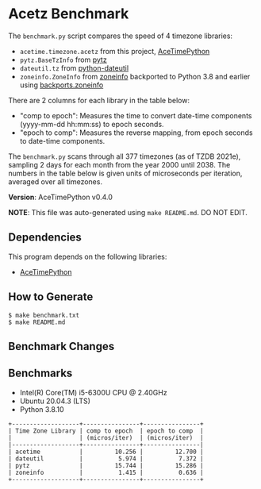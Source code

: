 # Acetz Benchmark

The `benchmark.py` script compares the speed of 4 timezone libraries:

* `acetime.timezone.acetz` from this project,
  [AceTimePython](https://github.com/bxparks/AceTimePython)
* `pytz.BaseTzInfo` from [pytz](https://pypi.org/project/pytz/)
* `dateutil.tz` from
  [python-dateutil](https://pypi.org/project/python-dateutil/)
* `zoneinfo.ZoneInfo` from
  [zoneinfo](https://docs.python.org/3/library/zoneinfo.html)
  backported to Python 3.8 and earlier using
  [backports.zoneinfo](https://pypi.org/project/backports.zoneinfo/)

There are 2 columns for each library in the table below:

* "comp to epoch": Measures the time to convert date-time components (yyyy-mm-dd
  hh:mm:ss) to epoch seconds.
* "epoch to comp": Measures the reverse mapping, from epoch seconds to date-time
  components.

The `benchmark.py` scans through all 377 timezones (as of TZDB 2021e), sampling
2 days for each month from the year 2000 until 2038. The numbers in the table
below is given units of microseconds per iteration, averaged over all timezones.

**Version**: AceTimePython v0.4.0

**NOTE**: This file was auto-generated using `make README.md`. DO NOT EDIT.

## Dependencies

This program depends on the following libraries:

* [AceTimePython](https://github.com/bxparks/AceTimePython)

## How to Generate

```
$ make benchmark.txt
$ make README.md
```

## Benchmark Changes

## Benchmarks

* Intel(R) Core(TM) i5-6300U CPU @ 2.40GHz
* Ubuntu 20.04.3 (LTS)
* Python 3.8.10

```
+-------------------+----------------+----------------+
| Time Zone Library | comp to epoch  | epoch to comp  |
|                   | (micros/iter)  | (micros/iter)  |
|-------------------+----------------+----------------|
| acetime           |         10.256 |         12.700 |
| dateutil          |          5.974 |          7.372 |
| pytz              |         15.744 |         15.286 |
| zoneinfo          |          1.415 |          0.636 |
+-------------------+----------------+----------------+

```

